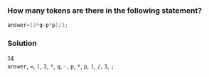 ### How many tokens are there in the following statement?

```c
answer=(3*q-p*p)/3;
```

### Solution
14  
`answer`, `=`, `(`, `3`, `*`, `q`, `-`, `p`, `*`, `p`, `)`, `/`, `3`, `;`  
